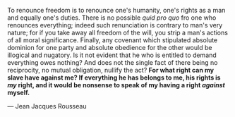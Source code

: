 To renounce freedom is to renounce one's humanity, one's  rights as a man and equally one's duties. There is no possible  *quid pro quo* fro one who renounces everything; indeed such   renunciation is contrary to man's very nature; for if you take  away all freedom of the will, you strip a man's actions of all   moral significance. Finally, any covenant which stipulated  absolute dominion for one party and absolute obedience for  the other would be illogical and nugatory. Is it not evident  that he who is entitled to demand everything owes nothing?  And does not the single fact of there being no reciprocity,  no mutual obligation, nullify the act? **For what right can my  slave have against me? If everything he has belongs to me,  his rights is *my* right, and it would be nonsense to speak of  my having a right *against* myself.**

— Jean Jacques Rousseau